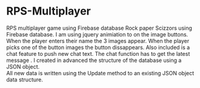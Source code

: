 # RPS-Multiplayer
RPS multiplayer game using  Firebase database 
Rock paper Scizzors using Firebase database. 
I am using  jquery animiation to  on the image buttons. When the player enters their name the 3 images appear.
When the player picks one of the  button images the button dissappears. 
Also included is a chat feature to push new chat text. The chat function has to get the latest message . 
 I created in advanced the structure of the database using a JSON object.  
All  new data is written using the Update method to an existing JSON object data structure. 
